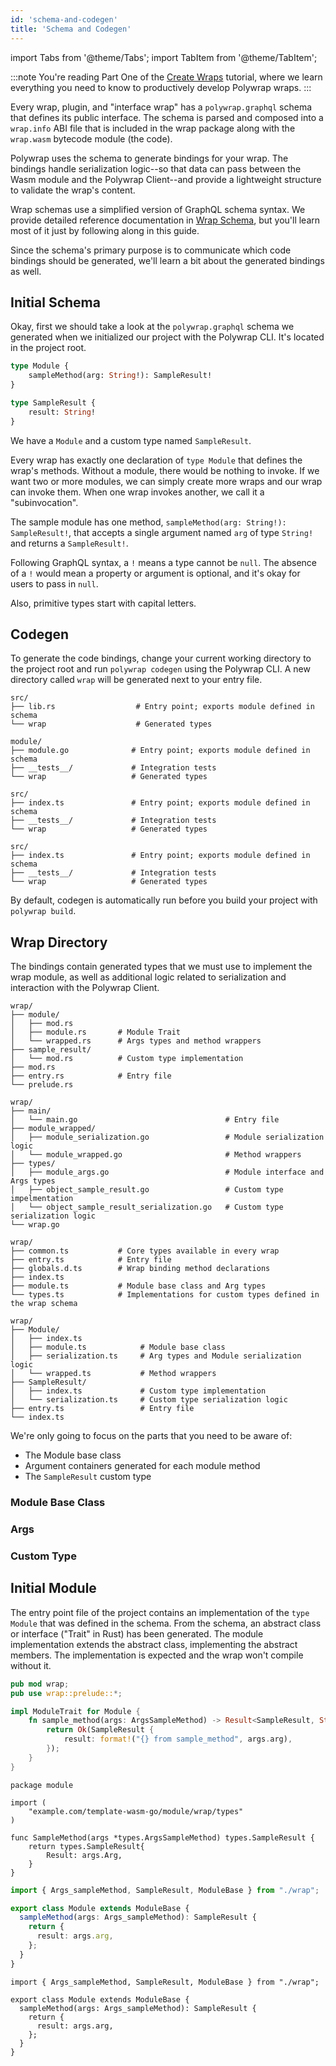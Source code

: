 ```yaml
---
id: 'schema-and-codegen'
title: 'Schema and Codegen'
---
```

import Tabs from '@theme/Tabs';
import TabItem from '@theme/TabItem';

:::note
You're reading Part One of the [Create Wraps](../introduction) tutorial, where we learn everything you need to know to productively develop Polywrap wraps.
:::

Every wrap, plugin, and "interface wrap" has a `polywrap.graphql` schema that defines its public interface. The schema is parsed and composed into a `wrap.info` ABI file that is included in the wrap package along with the `wrap.wasm` bytecode module (the code).

Polywrap uses the schema to generate bindings for your wrap. The bindings handle serialization logic--so that data can pass between the Wasm module and the Polywrap Client--and provide a lightweight structure to validate the wrap's content.

Wrap schemas use a simplified version of GraphQL schema syntax. We provide detailed reference documentation in [Wrap Schema](/concepts/wrap-schema), but you'll learn most of it just by following along in this guide.

Since the schema's primary purpose is to communicate which code bindings should be generated, we'll learn a bit about the generated bindings as well.

## **Initial Schema**

Okay, first we should take a look at the `polywrap.graphql` schema we generated when we initialized our project with the Polywrap CLI. It's located in the project root.

```graphql
type Module {
    sampleMethod(arg: String!): SampleResult!
}

type SampleResult {
    result: String!
}
```

We have a `Module` and a custom type named `SampleResult`. 

Every wrap has exactly one declaration of `type Module` that defines the wrap's methods. Without a module, there would be nothing to invoke. If we want two or more modules, we can simply create more wraps and our wrap can invoke them. When one wrap invokes another, we call it a "subinvocation".

The sample module has one method, `sampleMethod(arg: String!): SampleResult!`, that accepts a single argument named `arg` of type `String!` and returns a `SampleResult!`.

Following GraphQL syntax, a `!` means a type cannot be `null`. The absence of a `!` would mean a property or argument is optional, and it's okay for users to pass in `null`.

Also, primitive types start with capital letters.

## **Codegen**

To generate the code bindings, change your current working directory to the project root and run `polywrap codegen` using the Polywrap CLI. A new directory called `wrap` will be generated next to your entry file.

<Tabs groupId="codegen-dir">
  <TabItem value="rust" label="Rust">

```
src/
├── lib.rs                  # Entry point; exports module defined in schema
└── wrap                    # Generated types
```

  </TabItem>

  <TabItem value="golang" label="Go">

```
module/
├── module.go              # Entry point; exports module defined in schema
├── __tests__/             # Integration tests
└── wrap                   # Generated types
```

  </TabItem>

  <TabItem value="typescript" label="TypeScript">

```
src/
├── index.ts               # Entry point; exports module defined in schema
├── __tests__/             # Integration tests
└── wrap                   # Generated types
```

  </TabItem>

  <TabItem value="assemblyscript" label="AssemblyScript">

```
src/
├── index.ts               # Entry point; exports module defined in schema
├── __tests__/             # Integration tests
└── wrap                   # Generated types
```

  </TabItem>
</Tabs>

By default, codegen is automatically run before you build your project with `polywrap build`.

## **Wrap Directory**

The bindings contain generated types that we must use to implement the wrap module, as well as additional logic related to serialization and interaction with the Polywrap Client.

<Tabs groupId="wrap-dir">
  <TabItem value="rust" label="Rust">

```
wrap/
├── module/   
│   ├── mod.rs
│   ├── module.rs       # Module Trait
│   └── wrapped.rs      # Args types and method wrappers
├── sample_result/ 
│   └── mod.rs          # Custom type implementation
├── mod.rs 
├── entry.rs            # Entry file
└── prelude.rs  
```

  </TabItem>

  <TabItem value="golang" label="Go">

```
wrap/
├── main/   
│   └── main.go                                 # Entry file
├── module_wrapped/ 
│   ├── module_serialization.go                 # Module serialization logic
│   └── module_wrapped.go                       # Method wrappers
├── types/ 
│   ├── module_args.go                          # Module interface and Args types
│   ├── object_sample_result.go                 # Custom type impelmentation
│   └── object_sample_result_serialization.go   # Custom type serialization logic
└── wrap.go
```

  </TabItem>

  <TabItem value="typescript" label="TypeScript">

```
wrap/    
├── common.ts           # Core types available in every wrap
├── entry.ts            # Entry file
├── globals.d.ts        # Wrap binding method declarations
├── index.ts
├── module.ts           # Module base class and Arg types
└── types.ts            # Implementations for custom types defined in the wrap schema
```

  </TabItem>

  <TabItem value="assemblyscript" label="AssemblyScript">

```
wrap/
├── Module/   
│   ├── index.ts
│   ├── module.ts            # Module base class
│   ├── serialization.ts     # Arg types and Module serialization logic
│   └── wrapped.ts           # Method wrappers
├── SampleResult/ 
│   ├── index.ts             # Custom type implementation
│   └── serialization.ts     # Custom type serialization logic  
├── entry.ts                 # Entry file
└── index.ts  
```

  </TabItem>
</Tabs>

We're only going to focus on the parts that you need to be aware of:
- The Module base class
- Argument containers generated for each module method
- The `SampleResult` custom type

### **Module Base Class**

### **Args**

### **Custom Type**

## **Initial Module**

The entry point file of the project contains an implementation of the `type Module` that was defined in the schema. From the schema, an abstract class or interface ("Trait" in Rust) has been generated. The module implementation extends the abstract class, implementing the abstract members. The implementation is expected and the wrap won't compile without it.

<Tabs groupId="initial-module">
  <TabItem value="rust" label="Rust">

```rust
pub mod wrap;
pub use wrap::prelude::*;

impl ModuleTrait for Module {
    fn sample_method(args: ArgsSampleMethod) -> Result<SampleResult, String> {
        return Ok(SampleResult {
            result: format!("{} from sample_method", args.arg),
        });
    }
}
```

  </TabItem>

  <TabItem value="golang" label="Go">

```golang
package module

import (
	"example.com/template-wasm-go/module/wrap/types"
)

func SampleMethod(args *types.ArgsSampleMethod) types.SampleResult {
	return types.SampleResult{
		Result: args.Arg,
	}
}
```

  </TabItem>

  <TabItem value="typescript" label="TypeScript">

```typescript
import { Args_sampleMethod, SampleResult, ModuleBase } from "./wrap";

export class Module extends ModuleBase {
  sampleMethod(args: Args_sampleMethod): SampleResult {
    return {
      result: args.arg,
    };
  }
}
```

  </TabItem>

  <TabItem value="assemblyscript" label="AssemblyScript">

```assemblyscript
import { Args_sampleMethod, SampleResult, ModuleBase } from "./wrap";

export class Module extends ModuleBase {
  sampleMethod(args: Args_sampleMethod): SampleResult {
    return {
      result: args.arg,
    };
  }
}
```

  </TabItem>
</Tabs>